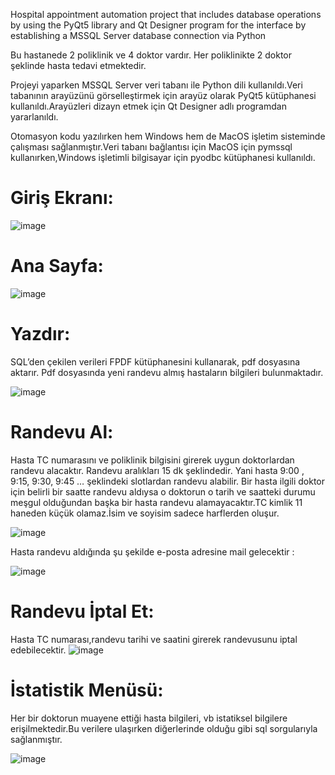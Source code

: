 Hospital appointment automation project that includes database operations by using the PyQt5 library and Qt Designer program for the interface by establishing a MSSQL Server database connection via Python

Bu hastanede 2 poliklinik ve 4 doktor vardır. Her poliklinikte 2 doktor şeklinde hasta tedavi etmektedir. 

Projeyi yaparken MSSQL Server veri tabanı ile Python dili kullanıldı.Veri tabanının arayüzünü görselleştirmek için arayüz olarak PyQt5 kütüphanesi kullanıldı.Arayüzleri dizayn etmek için Qt Designer adlı programdan yararlanıldı.

Otomasyon kodu yazılırken hem Windows hem de MacOS işletim sisteminde çalışması sağlanmıştır.Veri tabanı bağlantısı için MacOS için pymssql kullanırken,Windows işletimli bilgisayar için pyodbc kütüphanesi kullanıldı.
# Giriş Ekranı:

![image](https://user-images.githubusercontent.com/61952281/120885823-8db36080-c5f3-11eb-81c9-3895cc00e699.png)

# Ana Sayfa:

![image](https://user-images.githubusercontent.com/61952281/120885920-1cc07880-c5f4-11eb-8938-94064a820e84.png)

# Yazdır:  

SQL’den çekilen verileri FPDF kütüphanesini kullanarak, pdf dosyasına aktarır. Pdf dosyasında yeni randevu almış hastaların bilgileri bulunmaktadır.

![image](https://user-images.githubusercontent.com/61952281/120886269-bfc5c200-c5f5-11eb-8ac6-a07c16843c0e.png)
# Randevu Al: 


Hasta TC numarasını ve poliklinik bilgisini girerek uygun doktorlardan randevu alacaktır. Randevu aralıkları 15 dk şeklindedir. Yani hasta 9:00 , 9:15, 9:30, 9:45 … şeklindeki
slotlardan randevu alabilir. Bir hasta ilgili doktor için belirli bir saatte randevu aldıysa o doktorun o tarih ve saatteki durumu meşgul olduğundan başka bir hasta randevu alamayacaktır.TC kimlik 11 haneden küçük olamaz.İsim ve soyisim sadece harflerden oluşur.

![image](https://user-images.githubusercontent.com/61952281/120885994-614c1400-c5f4-11eb-9c77-32bf9c2bfa5a.png)

Hasta randevu aldığında şu şekilde e-posta adresine mail gelecektir :

![image](https://user-images.githubusercontent.com/61952281/120886032-86d91d80-c5f4-11eb-8396-8fedd66bd2b5.png)

# Randevu İptal Et:

Hasta TC numarası,randevu tarihi ve saatini girerek randevusunu iptal edebilecektir.
![image](https://user-images.githubusercontent.com/61952281/120886080-c56ed800-c5f4-11eb-89ee-833d121a1ae4.png)
# İstatistik Menüsü:
Her bir doktorun muayene ettiği hasta bilgileri, vb istatiksel bilgilere erişilmektedir.Bu verilere ulaşırken diğerlerinde olduğu gibi sql sorgularıyla sağlanmıştır.

![image](https://user-images.githubusercontent.com/61952281/120886161-3615f480-c5f5-11eb-8e00-b3a1053ddc2a.png)
